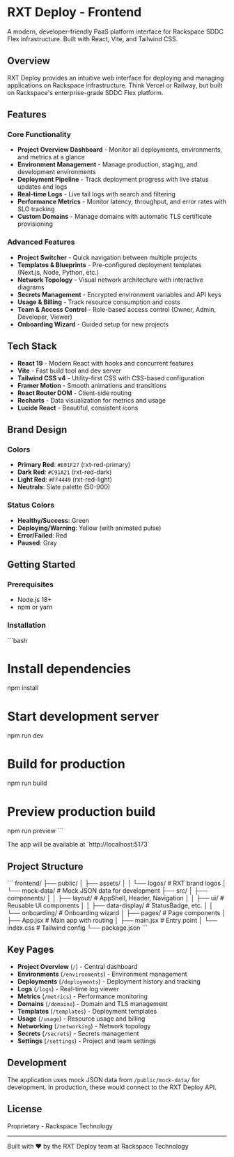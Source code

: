 # RXT Deploy - Frontend

A modern, developer-friendly PaaS platform interface for Rackspace SDDC Flex infrastructure. Built with React, Vite, and Tailwind CSS.

## Overview

RXT Deploy provides an intuitive web interface for deploying and managing applications on Rackspace infrastructure. Think Vercel or Railway, but built on Rackspace's enterprise-grade SDDC Flex platform.

## Features

### Core Functionality
- **Project Overview Dashboard** - Monitor all deployments, environments, and metrics at a glance
- **Environment Management** - Manage production, staging, and development environments
- **Deployment Pipeline** - Track deployment progress with live status updates and logs
- **Real-time Logs** - Live tail logs with search and filtering
- **Performance Metrics** - Monitor latency, throughput, and error rates with SLO tracking
- **Custom Domains** - Manage domains with automatic TLS certificate provisioning

### Advanced Features
- **Project Switcher** - Quick navigation between multiple projects
- **Templates & Blueprints** - Pre-configured deployment templates (Next.js, Node, Python, etc.)
- **Network Topology** - Visual network architecture with interactive diagrams
- **Secrets Management** - Encrypted environment variables and API keys
- **Usage & Billing** - Track resource consumption and costs
- **Team & Access Control** - Role-based access control (Owner, Admin, Developer, Viewer)
- **Onboarding Wizard** - Guided setup for new projects

## Tech Stack

- **React 19** - Modern React with hooks and concurrent features
- **Vite** - Fast build tool and dev server
- **Tailwind CSS v4** - Utility-first CSS with CSS-based configuration
- **Framer Motion** - Smooth animations and transitions
- **React Router DOM** - Client-side routing
- **Recharts** - Data visualization for metrics and usage
- **Lucide React** - Beautiful, consistent icons

## Brand Design

### Colors
- **Primary Red**: `#E01F27` (rxt-red-primary)
- **Dark Red**: `#C91A21` (rxt-red-dark)
- **Light Red**: `#FF4449` (rxt-red-light)
- **Neutrals**: Slate palette (50-900)

### Status Colors
- **Healthy/Success**: Green
- **Deploying/Warning**: Yellow (with animated pulse)
- **Error/Failed**: Red
- **Paused**: Gray

## Getting Started

### Prerequisites
- Node.js 18+
- npm or yarn

### Installation

\`\`\`bash
# Install dependencies
npm install

# Start development server
npm run dev

# Build for production
npm run build

# Preview production build
npm run preview
\`\`\`

The app will be available at \`http://localhost:5173\`

## Project Structure

\`\`\`
frontend/
├── public/
│   ├── assets/
│   │   └── logos/          # RXT brand logos
│   └── mock-data/          # Mock JSON data for development
├── src/
│   ├── components/
│   │   ├── layout/         # AppShell, Header, Navigation
│   │   ├── ui/             # Reusable UI components
│   │   ├── data-display/   # StatusBadge, etc.
│   │   └── onboarding/     # Onboarding wizard
│   ├── pages/              # Page components
│   ├── App.jsx             # Main app with routing
│   ├── main.jsx            # Entry point
│   └── index.css           # Tailwind config
└── package.json
\`\`\`

## Key Pages

- **Project Overview** (`/`) - Central dashboard
- **Environments** (`/environments`) - Environment management
- **Deployments** (`/deployments`) - Deployment history and tracking
- **Logs** (`/logs`) - Real-time log viewer
- **Metrics** (`/metrics`) - Performance monitoring
- **Domains** (`/domains`) - Domain and TLS management
- **Templates** (`/templates`) - Deployment templates
- **Usage** (`/usage`) - Resource usage and billing
- **Networking** (`/networking`) - Network topology
- **Secrets** (`/secrets`) - Secrets management
- **Settings** (`/settings`) - Project and team settings

## Development

The application uses mock JSON data from `/public/mock-data/` for development. In production, these would connect to the RXT Deploy API.

## License

Proprietary - Rackspace Technology

---

Built with ❤️ by the RXT Deploy team at Rackspace Technology
